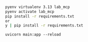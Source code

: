 

### 
```bash
pyenv virtualenv 3.13 lab_mcp
pyenv activate lab_mcp
pip install -r requirements.txt
or 
y | pip install -r requirements.txt
```

```
uvicorn main:app --reload
```
